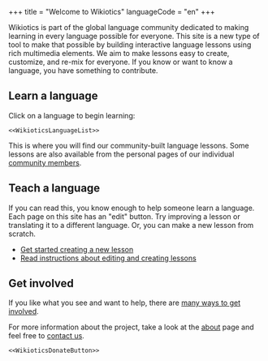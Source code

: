 +++
title = "Welcome to Wikiotics"
languageCode = "en"
+++

Wikiotics is part of the global language community dedicated to making
learning in every language possible for everyone. This site is a new
type of tool to make that possible by building interactive language
lessons using rich multimedia elements. We aim to make lessons easy to
create, customize, and re-mix for everyone. If you know or want to know
a language, you have something to contribute.

## Learn a language

Click on a language to begin learning:

`<<WikioticsLanguageList>>`

This is where you will find our community-built language lessons. Some
lessons are also available from the personal pages of our individual
[community members](/en/Community_List).

## Teach a language

If you can read this, you know enough to help someone learn a language.
Each page on this site has an "edit" button. Try improving a lesson or
translating it to a different language. Or, you can make a new lesson
from scratch.

  - [Get started creating a new lesson](/new/flashcard_deck)
  - [Read instructions about editing and creating
    lessons](/en/Make_a_lesson)

## Get involved

If you like what you see and want to help, there are [many ways to get
involved](/en/Get_involved).

For more information about the project, take a look at the
[about](/group/wikiotics/about) page and feel free to [contact
us](/en/contact).

`<<WikioticsDonateButton>>`
